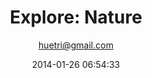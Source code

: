 ---
author: huetri@gmail.com
title: "Explore: Nature"
slug: explore-nature
id: 1217
date: "2014-01-26 06:54:33"
layout: gallery
gallery:
    - title: "Russia Mountains"
      image: /wp-content/uploads/2013/02/dsc_9366-e1390804915138.jpg
      description: "Russia Mountains - to reminds me not to forget what lies beyond dynamic cities, markets, ideas, boundaries, and all of other things that I normally think of. - 2013 Feb."
    - title: "Russia Mountains 2"
      image: /wp-content/uploads/2013/02/dsc_9378-e1390804944589.jpg
      description: "Russia Mountains 2 - Look closely at the picture, I see what used to be a very large river.  Don't know if it is a glacier.  Even such a large glacier like the one in this picture can't escape time and natural changes.  Looking and talking among ourselves may bring a feeling of how big human is, going out and seeing things in nature reminds me of how small human is. - 2013 Feb."
    - title: "Orchard Apple Tree in Spring"
      image: /wp-content/uploads/2014/01/411596_10150659965416701_1373105353_o-e1390964877340.jpg
      description: "Even get surprised by the apple tree's rebirth, sometimes the Winter is just too long. — in Portland, OR, United States."
    - title: "Portland little neighbor"
      image: /wp-content/uploads/2014/01/DSC_6820-e1390803831554.jpg
      description: "{}"
    - title: "DSC_3839a"
      image: /wp-content/uploads/2013/02/dsc_3839a-e1390805053932.jpg
      description: "Vietnam-China Northwest Border, easily on top of my all-time favorite scene and picture."
---